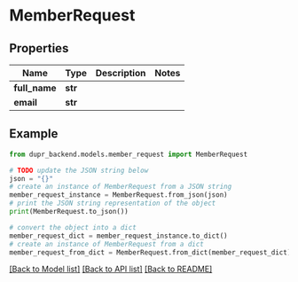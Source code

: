 # MemberRequest


## Properties

Name | Type | Description | Notes
------------ | ------------- | ------------- | -------------
**full_name** | **str** |  | 
**email** | **str** |  | 

## Example

```python
from dupr_backend.models.member_request import MemberRequest

# TODO update the JSON string below
json = "{}"
# create an instance of MemberRequest from a JSON string
member_request_instance = MemberRequest.from_json(json)
# print the JSON string representation of the object
print(MemberRequest.to_json())

# convert the object into a dict
member_request_dict = member_request_instance.to_dict()
# create an instance of MemberRequest from a dict
member_request_from_dict = MemberRequest.from_dict(member_request_dict)
```
[[Back to Model list]](../README.md#documentation-for-models) [[Back to API list]](../README.md#documentation-for-api-endpoints) [[Back to README]](../README.md)


